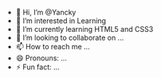 - 👋 Hi, I’m @Yancky
- 👀 I’m interested in Learning
- 🌱 I’m currently learning HTML5 and CSS3
- 💞️ I’m looking to collaborate on ...
- 📫 How to reach me ...
- 😄 Pronouns: ...
- ⚡ Fun fact: ...

<!---
Yancky/Yancky is a ✨ special ✨ repository because its `README.md` (this file) appears on your GitHub profile.
You can click the Preview link to take a look at your changes.
--->
